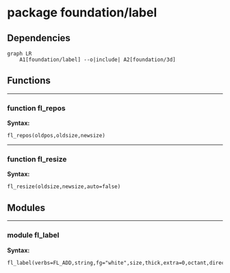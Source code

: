 # package foundation/label

## Dependencies

```mermaid
graph LR
    A1[foundation/label] --o|include| A2[foundation/3d]
```

## Functions

---

### function fl_repos

__Syntax:__

```text
fl_repos(oldpos,oldsize,newsize)
```

---

### function fl_resize

__Syntax:__

```text
fl_resize(oldsize,newsize,auto=false)
```

## Modules


---

### module fl_label

__Syntax:__

    fl_label(verbs=FL_ADD,string,fg="white",size,thick,extra=0,octant,direction)

